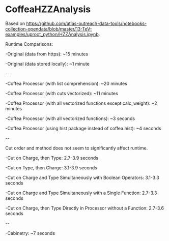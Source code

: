 # CoffeaHZZAnalysis

Based on https://github.com/atlas-outreach-data-tools/notebooks-collection-opendata/blob/master/13-TeV-examples/uproot_python/HZZAnalysis.ipynb.

Runtime Comparisons:

-Original (data from https): ~15 minutes

-Original (data stored locally): ~1 minute

--

-Coffea Processor (with list comprehension): ~20 minutes

-Coffea Processor (with cuts vectorized): ~11 minutes

-Coffea Processor (with all vectorized functions except calc_weight): ~2 minutes

-Coffea Processor (with all vectorized functions): ~3 seconds

-Coffea Processor (using hist package instead of coffea.hist): ~4 seconds

--

Cut order and method does not seem to significantly affect runtime.

-Cut on Charge, then Type: 2.7-3.9 seconds

-Cut on Type, then Charge: 3.1-3.9 seconds

-Cut on Charge and Type Simultaneously with Boolean Operators: 3.1-3.3 seconds

-Cut on Charge and Type Simultaneously with a Single Function: 2.7-3.3 seconds

-Cut on Charge, then Type Directly in Processor without a Function: 2.7-3.6 seconds

--

-Cabinetry: ~7 seconds
